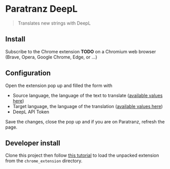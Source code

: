 ﻿# Paratranz DeepL

> Translates new strings with DeepL

<!-- TODO Put a gif of video showing usage -->

## Install

Subscribe to the Chrome extension **TODO** on a Chromium web browser (Brave, Opera, Google Chrome, Edge, or ...)

## Configuration

Open the extension pop up and filled the form with

- Source language, the language of the text to translate ([available values here](https://developers.deepl.com/docs/api-reference/translate/openapi-spec-for-text-translation))
- Target language, the language of the translation ([available values here](https://developers.deepl.com/docs/api-reference/translate/openapi-spec-for-text-translation))
- DeepL API Token

<!-- TODO Put an image the extension popup -->

Save the changes, close the pop up and if you are on Paratranz, refresh the page.

## Developer install

Clone this project then follow [this tutorial](https://developer.chrome.com/docs/extensions/get-started/tutorial/hello-world#load-unpacked) to load the unpacked extension from the `chrome_extension` directory. 
